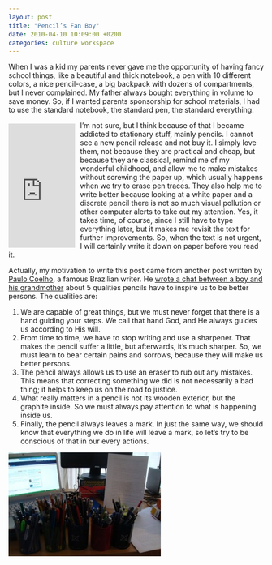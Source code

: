 ```yaml
---
layout: post
title: "Pencil’s Fan Boy"
date: 2010-04-10 10:09:00 +0200
categories: culture workspace
---
```


When I was a kid my parents never gave me the opportunity of having fancy school things, like a beautiful and thick notebook, a pen with 10 different colors, a nice pencil-case, a big backpack with dozens of compartments, but I never complained. My father always bought everything in volume to save money. So, if I wanted parents sponsorship for school materials, I had to use the standard notebook, the standard pen, the standard everything.

<iframe align="left" frameborder="0" marginheight="0" marginwidth="0" scrolling="no" src="http://rcm.amazon.com/e/cm?t=c03ce-20&amp;o=1&amp;p=8&amp;l=bpl&amp;asins=B0015TG12Q&amp;fc1=000000&amp;IS2=1&amp;lt1=_blank&amp;m=amazon&amp;lc1=0000FF&amp;bc1=000000&amp;bg1=FFFFFF&amp;f=ifr" style="align: left; height: 245px; padding-right: 10px; padding-top: 5px; width: 131px;"></iframe>I’m not sure, but I think because of that I became addicted to stationary stuff, mainly pencils. I cannot see a new pencil release and not buy it. I simply love them, not because they are practical and cheap, but because they are classical, remind me of my wonderful childhood, and allow me to make mistakes without screwing the paper up, which usually happens when we try to erase pen traces. They also help me to write better because looking at a white paper and a discrete pencil there is not so much visual pollution or other computer alerts to take out my attention. Yes, it takes time, of course, since I still have to type everything later, but it makes me revisit the text for further improvements. So, when the text is not urgent, I will certainly write it down on paper before you read it.

Actually, my motivation to write this post came from another post written by <a href="http://paulocoelhoblog.com/">Paulo Coelho</a>, a famous Brazilian writer. He <a href="http://paulocoelhoblog.com/2009/12/19/the-story-of-the-pencil/">wrote a chat between a boy and his grandmother</a> about 5 qualities pencils have to inspire us to be better persons. The qualities are:

<ol>
<li>We are capable of great things, but we must never forget that there is a hand guiding your steps. We call that hand God, and He always guides us according to His will.</li>
<li>From time to time, we have to stop writing and use a sharpener. That makes the pencil suffer a little, but afterwards, it’s much sharper. So, we must learn to bear certain pains and sorrows, because they will make us better persons.</li>
<li>The pencil always allows us to use an eraser to rub out any mistakes. This means that correcting something we did is not necessarily a bad thing; it helps to keep us on the road to justice.</li>
<li>What really matters in a pencil is not its wooden exterior, but the graphite inside. So we must always pay attention to what is happening inside us.</li>
<li>Finally, the pencil always leaves a mark. In just the same way, we should know that everything we do in life will leave a mark, so let’s try to be conscious of that in our every actions.</li>
</ol>

![pencils-pens-300x205.jpg](/images/posts/pencils-pens-300x205.jpg)
